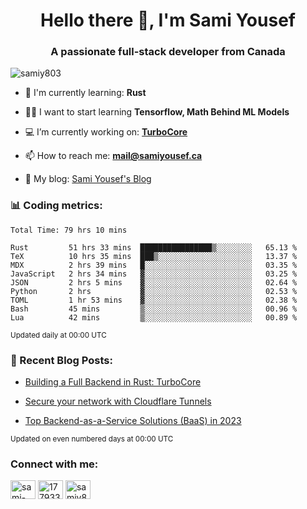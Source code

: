 <h1 align="center">Hello there 👋, I'm Sami Yousef</h1>
<h3 align="center">A passionate full-stack developer from Canada</h3>

<p align="left"> <img src="https://komarev.com/ghpvc/?username=samiy803&label=Profile%20views&color=0e75b6&style=flat" alt="samiy803" /> </p>

- 🌱 I'm currently learning: **Rust**

- 👨‍💻 I want to start learning **Tensorflow, Math Behind ML Models**

- 💻 I’m currently working on: **[TurboCore](https://github.com/samiy803/TurboCore)**

- 📫 How to reach me: **mail@samiyousef.ca**

- 📝 My blog: [Sami Yousef's Blog](https://blog.samiyousef.ca)

<h3 align="left">📊 Coding metrics:</h3>
<!--START_SECTION:waka-->

```text
Total Time: 79 hrs 10 mins

Rust         51 hrs 33 mins  ████████████████▒░░░░░░░░   65.13 %
TeX          10 hrs 35 mins  ███▒░░░░░░░░░░░░░░░░░░░░░   13.37 %
MDX          2 hrs 39 mins   █░░░░░░░░░░░░░░░░░░░░░░░░   03.35 %
JavaScript   2 hrs 34 mins   ▓░░░░░░░░░░░░░░░░░░░░░░░░   03.25 %
JSON         2 hrs 5 mins    ▓░░░░░░░░░░░░░░░░░░░░░░░░   02.64 %
Python       2 hrs           ▓░░░░░░░░░░░░░░░░░░░░░░░░   02.53 %
TOML         1 hr 53 mins    ▓░░░░░░░░░░░░░░░░░░░░░░░░   02.38 %
Bash         45 mins         ▒░░░░░░░░░░░░░░░░░░░░░░░░   00.96 %
Lua          42 mins         ▒░░░░░░░░░░░░░░░░░░░░░░░░   00.89 %
```

<!--END_SECTION:waka-->
<sup>Updated daily at 00:00 UTC</sup>

<h3 align="left">📝 Recent Blog Posts:</h3>

<!-- BLOG-POST-LIST:START -->
- [Building a Full Backend in Rust: TurboCore](https://blog.samiyousef.ca/building-a-full-backend-in-rust-turbocore/)

- [Secure your network with Cloudflare Tunnels](https://blog.samiyousef.ca/secure-your-network-with-cloudflare-tunnels/)

- [Top Backend-as-a-Service Solutions &lpar;BaaS&rpar; in 2023](https://blog.samiyousef.ca/comparing-backend-as-a-service-solutions-a-complete-guide/)
<!-- BLOG-POST-LIST:END -->
<sup>Updated on even numbered days at 00:00 UTC</sup>

<h3 align="left">Connect with me:</h3>
<p align="left">
<a href="https://linkedin.com/in/sami-yousef" target="blank"><img align="center" src="https://raw.githubusercontent.com/rahuldkjain/github-profile-readme-generator/master/src/images/icons/Social/linked-in-alt.svg" alt="sami-yousef" height="30" width="40" /></a>
<a href="https://stackoverflow.com/users/17793354" target="blank"><img align="center" src="https://raw.githubusercontent.com/rahuldkjain/github-profile-readme-generator/master/src/images/icons/Social/stack-overflow.svg" alt="17793354" height="30" width="40" /></a>
<a href="https://www.leetcode.com/samiy8030" target="blank"><img align="center" src="https://raw.githubusercontent.com/rahuldkjain/github-profile-readme-generator/master/src/images/icons/Social/leet-code.svg" alt="samiy8030" height="30" width="40" /></a>
</p>
